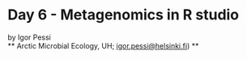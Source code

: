 # Day 6 - Metagenomics in R studio

by Igor Pessi  
** Arctic Microbial Ecology, UH; igor.pessi@helsinki.fi) ** 



